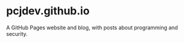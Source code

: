 pcjdev.github.io
================

A GitHub Pages website and blog, with posts about programming and security.
